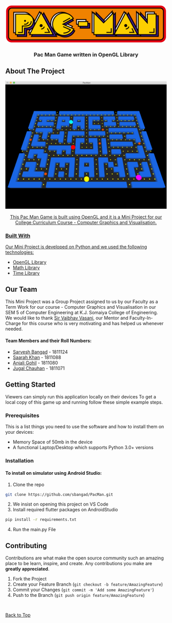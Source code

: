 <!-- PROJECT LOGO -->
<br />
<p align="center">
  <a href="https://github.com/sbangad/PacMan">
    <img src="Images/logo.png" alt="Logo">
  </a>

  <h3 align="center">Pac Man Game written in OpenGL Library</h3>
</p>

<!-- ABOUT THE PROJECT -->
## About The Project
<p align="center">
    <a href="https://github.com/sbangad/PacMan">
    <img src="Images/pacman.png">
</p>
<p align="center">
This Pac Man Game is built using OpenGL and it is a Mini Project for our College Curriculum Course - Computer Graphics and Visualisation.
</p>

### Built With
Our Mini Project is developed on Python and we used the following technologies:
* [OpenGL Library](https://www.opengl.org/)
* [Math Library](https://docs.python.org/3/library/math.html)
* [Time Library](https://docs.python.org/3/library/time.html)


<!-- Our Team -->
## Our Team
This Mini Project was a Group Project assigned to us by our Faculty as a Term Work for our course - Computer Graphics and Visualisation in our SEM 5 of Computer Engineering at K.J. Somaiya College of Engineering.
<br />
We would like to thank [Sir Vaibhav Vasani](https://www.linkedin.com/in/vaibhav-vasani-460a4162/), our Mentor and Faculty-In-Charge for this course who is very motivating and has helped us whenever needed. 
#### Team Members and their Roll Numbers:
* [Sarvesh Bangad](https://www.linkedin.com/in/sarvesh-bangad-450816193/) - 1811124
* [Saarah Khan](https://www.linkedin.com/in/saarah-khan-79476717b/) - 1811088
* [Anjali Gohil](https://www.linkedin.com/in/anjaligohil19/) - 1811080
* [Jugal Chauhan](https://www.linkedin.com/in/jugal-chauhan-8422b9157/) - 1811071


<!-- GETTING STARTED -->
## Getting Started

Viewers can simply run this application locally on their devices
To get a local copy of this game up and running follow these simple example steps.

### Prerequisites

This is a list things you need to use the software and how to install them on your devices:

* Memory Space of 50mb in the device
* A functional Laptop/Desktop which supports Python 3.0+ versions

### Installation

#### To install on simulator using Android Studio:
1. Clone the repo
```sh
git clone https://github.com/sbangad/PacMan.git
```
2. We insist on opening this project on VS Code 
3. Install required flutter packages on AndroidStudio
```sh
pip install -r requirements.txt
```
4. Run the main.py File


<!-- CONTRIBUTING -->
## Contributing

Contributions are what make the open source community such an amazing place to be learn, inspire, and create. Any contributions you make are **greatly appreciated**.

1. Fork the Project
2. Create your Feature Branch (`git checkout -b feature/AmazingFeature`)
3. Commit your Changes (`git commit -m 'Add some AmazingFeature'`)
4. Push to the Branch (`git push origin feature/AmazingFeature`)

<br />

[Back to Top](https://github.com/sbangad/PacMan#About-The-Project)
